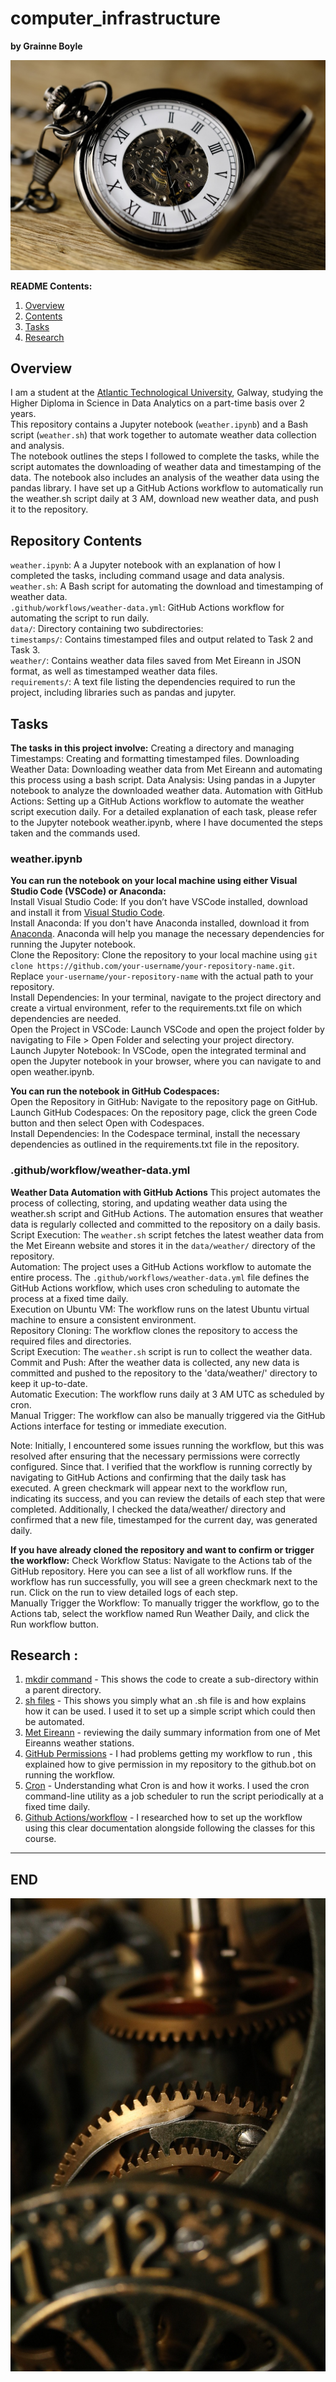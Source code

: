 # computer_infrastructure

**by Grainne Boyle**

![clockimage](img/watch.jpg)

**README Contents:**

1. [Overview](./README.md/Overview)
2. [Contents](./README.md/Repository-Contents)
3. [Tasks](./README.md/Tasks)
4. [Research](./README.md/Research)

## Overview

I am a student at the [Atlantic Technological University](https://www.atu.ie/), Galway, studying the Higher Diploma in Science in Data Analytics on a part-time basis over 2 years.  
This repository contains a Jupyter notebook (`weather.ipynb`) and a Bash script (`weather.sh`) that work together to automate weather data collection and analysis.  
The notebook outlines the steps I followed to complete the tasks, while the script automates the downloading of weather data and timestamping of the data. The notebook also includes an analysis of the weather data using the pandas library. I have set up a GitHub Actions workflow to automatically run the weather.sh script daily at 3 AM, download new weather data, and push it to the repository.

## Repository Contents
`weather.ipynb`: A a Jupyter notebook with an explanation of how I completed the tasks, including command usage and data analysis.  
`weather.sh`: A Bash script for automating the download and timestamping of weather data.  
`.github/workflows/weather-data.yml`: GitHub Actions workflow for automating the script to run daily.  
`data/`: Directory containing two subdirectories:  
`timestamps/`: Contains timestamped files and output related to Task 2 and Task 3.  
`weather/`: Contains weather data files saved from Met Eireann in JSON format, as well as timestamped weather data files.  
`requirements/`: A text file listing the dependencies required to run the project, including libraries such as pandas and jupyter.  

## Tasks 

**The tasks in this project involve:** 
Creating a directory and managing Timestamps: Creating and formatting timestamped files.
Downloading Weather Data: Downloading weather data from Met Eireann and automating this process using a bash script.
Data Analysis: Using pandas in a Jupyter notebook to analyze the downloaded weather data.
Automation with GitHub Actions: Setting up a GitHub Actions workflow to automate the weather script execution daily.
For a detailed explanation of each task, please refer to the Jupyter notebook weather.ipynb, where I have documented the steps taken and the commands used.

### weather.ipynb
**You can run the notebook on your local machine using either Visual Studio Code (VSCode) or Anaconda:**  
Install Visual Studio Code: If you don’t have VSCode installed, download and install it from [Visual Studio Code](https://code.visualstudio.com/).  
Install Anaconda: If you don't have Anaconda installed, download it from [Anaconda](https://www.anaconda.com/download). Anaconda will help you manage the necessary dependencies for running the Jupyter notebook.  
Clone the Repository: Clone the repository to your local machine using  ```git clone https://github.com/your-username/your-repository-name.git```. Replace `your-username/your-repository-name` with the actual path to your repository.  
Install Dependencies: In your terminal, navigate to the project directory and create a virtual environment, refer to the requirements.txt file on which dependencies are needed.    
Open the Project in VSCode: Launch VSCode and open the project folder by navigating to File > Open Folder and selecting your project directory.    
Launch Jupyter Notebook: In VSCode, open the integrated terminal and open the Jupyter notebook in your browser, where you can navigate to and open weather.ipynb.  

**You can run the notebook in GitHub Codespaces:**  
Open the Repository in GitHub: Navigate to the repository page on GitHub.  
Launch GitHub Codespaces: On the repository page, click the green Code button and then select Open with Codespaces.  
Install Dependencies: In the Codespace terminal, install the necessary dependencies as outlined in the requirements.txt file in the repository.  

### .github/workflow/weather-data.yml  
**Weather Data Automation with GitHub Actions**
This project automates the process of collecting, storing, and updating weather data using the weather.sh script and GitHub Actions. The automation ensures that weather data is regularly collected and committed to the repository on a daily basis.  
Script Execution: The `weather.sh` script fetches the latest weather data from the Met Eireann website and stores it in the `data/weather/` directory of the repository.    
Automation: The project uses a GitHub Actions workflow to automate the entire process. The `.github/workflows/weather-data.yml` file defines the GitHub Actions workflow, which uses cron scheduling to automate the process at a fixed time daily.  
Execution on Ubuntu VM: The workflow runs on the latest Ubuntu virtual machine to ensure a consistent environment.    
Repository Cloning: The workflow clones the repository to access the required files and directories.    
Script Execution: The `weather.sh` script is run to collect the weather data.    
Commit and Push: After the weather data is collected, any new data is committed and pushed to the repository to the 'data/weather/' directory to keep it up-to-date.  
Automatic Execution: The workflow runs daily at 3 AM UTC as scheduled by cron.  
Manual Trigger: The workflow can also be manually triggered via the GitHub Actions interface for testing or immediate execution. 

Note: Initially, I encountered some issues running the workflow, but this was resolved after ensuring that the necessary permissions were correctly configured. Since that. 
I verified that the workflow is running correctly by navigating to GitHub Actions and confirming that the daily task has executed. A green checkmark will appear next to the workflow run, indicating its success, and you can review the details of each step that were completed. Additionally, I checked the data/weather/ directory and confirmed that a new file, timestamped for the current day, was generated daily.

**If you have already cloned the repository and want to confirm or trigger the workflow:**
Check Workflow Status: Navigate to the Actions tab of the GitHub repository. Here you can see a list of all workflow runs. If the workflow has run successfully, you will see a green checkmark next to the run. Click on the run to view detailed logs of each step.  
Manually Trigger the Workflow: To manually trigger the workflow, go to the Actions tab, select the workflow named Run Weather Daily, and click the Run workflow button. 

## Research :
1. [mkdir command](https://askubuntu.com/questions/731721/is-there-a-way-to-create-multiple-directories-at-once-with-mkdir) - This shows the code to create a sub-directory within a parent directory.  
2. [sh files](https://medium.com/@andrewdass/how-to-execute-sh-files-71d8885d8ef3#:~:text=A%20file%20with%20the%20%E2%80%9C.,files%20in%20Unix%20or%20Linux.) - This shows you simply what an .sh file is and how explains how it can be used. I used it to set up a simple script which could then be automated.
3. [Met Eireann](https://www.met.ie/climate/available-data/daily-data) - reviewing the daily summary information from one of Met Eireanns weather stations.
4. [GitHub Permissions](https://www.raulmelo.me/en/til/how-to-solve-permission-to-x-denied-to-github-actions-bot#:~:text=Go%20to%20your%20project%20Settings,button%20and%20rerun%20your%20pipeline.) - I had problems getting my workflow to run , this explained how to give permission in my repository to the github.bot on running the workflow.
5. [Cron](https://en.wikipedia.org/wiki/Cron) - Understanding what Cron is and how it works. I used the cron command-line utility as a job scheduler to run the script periodically at a fixed time daily.
6. [Github Actions/workflow](https://docs.github.com/en/actions/writing-workflows/quickstart) - I researched how to set up the workflow using this clear documentation alongside following the classes for this course.

------------------------------------------
## END

![clock2image](img/clockwork.jpg)


